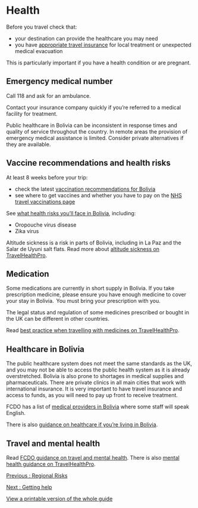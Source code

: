 # Health

Before you travel check that:

* your destination can provide the healthcare you may need
* you have [appropriate travel insurance](https://www.gov.uk/guidance/foreign-travel-insurance) for local treatment or unexpected medical evacuation

This is particularly important if you have a health condition or are pregnant.

## Emergency medical number

Call 118 and ask for an ambulance.

Contact your insurance company quickly if you’re referred to a medical facility for treatment.

Public healthcare in Bolivia can be inconsistent in response times and quality of service throughout the country. In remote areas the provision of emergency medical assistance is limited. Consider private alternatives if they are available.

## Vaccine recommendations and health risks

At least 8 weeks before your trip:

* check the latest [vaccination recommendations for Bolivia](https://travelhealthpro.org.uk/country/30/bolivia#Vaccine_Recommendations)
* see where to get vaccines and whether you have to pay on the [NHS travel vaccinations page](https://www.nhs.uk/conditions/travel-vaccinations/)

See [what health risks you’ll face in Bolivia](https://travelhealthpro.org.uk/country/30/bolivia), including:

* Oropouche virus disease
* Zika virus

Altitude sickness is a risk in parts of Bolivia, including in La Paz and the Salar de Uyuni salt flats. Read more about [altitude sickness on TravelHealthPro](https://travelhealthpro.org.uk/factsheet/26/altitude-illness).

## Medication

Some medications are currently in short supply in Bolivia. If you take prescription medicine, please ensure you have enough medicine to cover your stay in Bolivia.  You must bring your prescription with you.

The legal status and regulation of some medicines prescribed or bought in the UK can be different in other countries.

Read [best practice when travelling with medicines on TravelHealthPro](https://travelhealthpro.org.uk/factsheet/43/medicines-abroad).

## Healthcare in Bolivia

The public healthcare system does not meet the same standards as the UK, and you may not be able to access the public health system as it is already overstretched. Bolivia is also prone to shortages in medical supplies and pharmaceuticals. There are private clinics in all main cities that work with international insurance. It is very important to have travel insurance and access to funds, as you will need to pay up front to receive treatment.

FCDO has a list of [medical providers in Bolivia](https://www.gov.uk/government/publications/bolivia-medical-facilities-and-practitioners) where some staff will speak English.

There is also [guidance on healthcare if you’re living in Bolivia](https://www.gov.uk/guidance/living-in-bolivia--2).

## Travel and mental health

Read [FCDO guidance on travel and mental health](https://www.gov.uk/guidance/foreign-travel-advice-for-people-with-mental-health-issues). There is also [mental health guidance on TravelHealthPro](https://travelhealthpro.org.uk/factsheet/85/travelling-with-mental-health-conditions).

[Previous
:
Regional Risks](/foreign-travel-advice/bolivia/regional-risks)

[Next
:
Getting help](/foreign-travel-advice/bolivia/getting-help)

[View a printable version of the whole guide](/foreign-travel-advice/bolivia/print)